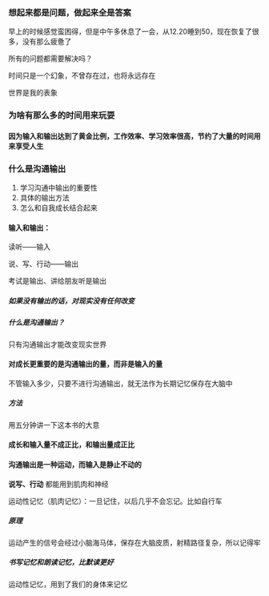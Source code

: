 ### 想起来都是问题，做起来全是答案

早上的时候感觉蛮困得，但是中午多休息了一会，从12.20睡到50，现在恢复了很多，没有那么疲惫了

所有的问题都需要解决吗？

时间只是一个幻象，不曾存在过，也将永远存在

世界是我的表象


### 为啥有那么多的时间用来玩耍

#### 因为输入和输出达到了黄金比例，工作效率、学习效率很高，节约了大量的时间用来享受人生

### 什么是沟通输出

1. 学习沟通中输出的重要性
2. 具体的输出方法
3. 怎么和自我成长结合起来

#### 输入和输出：

读听——输入

说、写、行动——输出

考试是输出、讲给朋友听是输出

##### 如果没有输出的话，对现实没有任何改变

##### 什么是沟通输出？

只有沟通输出才能改变现实世界

#### 对成长更重要的是沟通输出的量，而非是输入的量

不管输入多少，只要不进行沟通输出，就无法作为长期记忆保存在大脑中

##### 方法

用五分钟讲一下这本书的大意

#### 成长和输入量不成正比，和输出量成正比

#### 沟通输出是一种运动，而输入是静止不动的

**说写、行动** 都能用到肌肉和神经

运动性记忆（肌肉记忆）：一旦记住，以后几乎不会忘记。比如自行车

##### 原理

运动产生的信号会经过小脑海马体，保存在大脑皮质，射精路径复杂，所以记得牢

##### 书写记忆和朗读记忆，比默读更好

运动性记忆，用到了我们的身体来记忆
